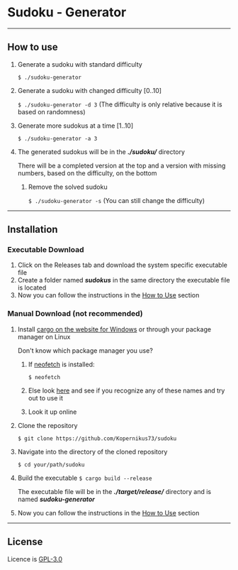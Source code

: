 # Sudoku - Generator

---
## How to use

1. Generate a sudoku with standard difficulty
    
    `$ ./sudoku-generator`
2. Generate a sudoku with changed difficulty [0..10]

   `$ ./sudoku-generator -d 3` (The difficulty is only relative because it is based on randomness)
3. Generate more sudokus at a time [1..10]
   
   `$ ./sudoku-generator -a 3`
4. The generated sudokus will be in the ***./sudoku/*** directory 
    
    There will be a completed version at the top and a version with missing numbers, based on the difficulty, on the bottom
    1. Remove the solved sudoku
   
       `$ ./sudoku-generator -s` (You can still change the difficulty)
---
## Installation
### Executable Download
1. Click on the Releases tab and download the system specific executable file
2. Create a folder named ***sudokus*** in the same directory the executable file is located
3. Now you can follow the instructions in the [How to Use](#how-to-use) section
### Manual Download (not recommended)
1. Install [cargo on the website for Windows](https://doc.rust-lang.org/cargo/getting-started/installation.html) or through your package manager on Linux
    
    Don't know which package manager you use?
   1. If [neofetch](https://github.com/dylanaraps/neofetch) is installed:
    
        `$ neofetch` 
   2. Else look [here](https://en.wikipedia.org/wiki/List_of_software_package_management_systems) and see if you recognize any of these names and try out to use it
   3. Look it up online
2. Clone the repository

    `$ git clone https://github.com/Kopernikus73/sudoku`

3. Navigate into the directory of the cloned repository
   
    `$ cd your/path/sudoku`
4. Build the executable
    `$ cargo build --release`
    
   The executable file will be in the ***./target/release/*** directory and is named ***sudoku-generator***
5. Now you can follow the instructions in the [How to Use](#how-to-use) section
---
## License
Licence is [GPL-3.0](https://github.com/Kopernikus73/sudoku/blob/main/LICENSE)